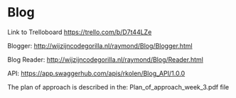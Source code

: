 # Blog

Link to Trelloboard https://trello.com/b/D7t44LZe

Blogger: http://wijzijncodegorilla.nl/raymond/Blog/Blogger.html

Blog Reader: http://wijzijncodegorilla.nl/raymond/Blog/Reader.html

API: https://app.swaggerhub.com/apis/rkolen/Blog_API/1.0.0

The plan of approach is described in the: Plan_of_approach_week_3.pdf file